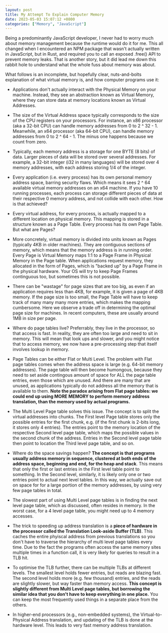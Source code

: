 ```yaml
---
layout: post
title: My Attempt To Explain Computer Memory
date: 2023-05-03 15:07:12 +0800
categories: ["Memory", "JavaScript"]
---
```


Being a predominantly JavaScript developer, I never had to worry much about memory management because the runtime would do it for me. This all changed when I encountered an NPM package that wasn't actually written in JavaScript, but in Rust, and required you to call an exposed .free() API to prevent memory leaks. That is another story, but it did lead me down this rabbit hole to understand what the whole fuss about memory was about.

What follows is an incomplete, but hopefully clear, nuts-and-bolts explanation of what virtual memory is, and how computer programs use it:

- Applications don't actually interact with the Physical Memory on your machine. Instead, they see an abstraction known as Virtual Memory, where they can store data at memory locations known as Virtual Addresses.

- The size of the Virtual Address space typically corresponds to the size of the CPU registers on your processors. For instance, an x86 processor (aka a 32-bit CPU) can handle memory addresses from 0 to 2 ^ 32 - 1. Meanwhile, an x64 processor (aka 64-bit CPU), can handle memory addresses from 0 to 2 ^ 64 - 1. The minus one happens because we count from zero.

- Typically, each memory address is a storage for one BYTE (8 bits) of data. Larger pieces of data will be stored over several addresses. For example, a 32-bit integer (i32 in many languages) will be stored over 4 memory addresses, with each address storing 1/4 of the integer.

- Every application (i.e. every process) has its own personal memory address space, barring security flaws. Which means it sees 2 ^ 64 available virtual memory addresses on an x64 machine. If you have 10 running processes, each process can storage different pieces of data at their respective 0 memory address, and not collide with each other. How is that achieved?

- Every virtual address, for every process, is actually mapped to a different location on physical memory. This mapping is stored in a structure known as a Page Table. Every process has its own Page Table. But what are Pages?

- More concretely, virtual memory is divided into units known as Pages (typically 4KB in older machines). They are contiguous sections of memory, which means that the memory address is in running order. Every Page is Virtual Memory maps 1:1 to a Page Frame in Physical Memory in the Page table. When applications request memory, they allocated in the form of Pages, which is "backed up" by a Page Frame in the physical hardware. Your OS will try to keep Page Frames continguous too, but sometimes this is not possible.

- There can be "wastage" for page sizes that are too big, as even if an application requires less than 4KB, for example, it is given a page of 4KB memory. If the page size is too small, the Page Table will have to keep track of many many many more entries, which makes the mapping cumbersome. Here we observe a trade off in determining the optimal page size for machines. In recent computers, these are usually around 1MB in size per page.

- Where do page tables live? Preferrably, they live in the processor, so that access is fast. In reality, they are often too large and need to sit in memory. This will mean that look ups and slower, and you might notice that to access memory, we now have a pre-processing step that itself involves lookup in memory.

- Page Tables can be either Flat or Multi Level. The problem with Flat page tables comes when the address space is large (e.g. 64-bit memory addresses). The page table will then become humongous,
  because they need to set aside contingous amount of space for ALL the page table entries, even those which are unused. And there are many that are unused, as applications typically do not address all the memory that is available to them. **Note the paradox arising from Flat page tables: we could end up using MORE MEMORY to perform memory address translation, than the memory used by actual programs.**

- The Multi Level Page table solves this issue. The concept is to split the virtual addresses into chunks. The First level Page table stores only the possible entries for the first chunk, e.g. (if the first chunk is 2-bits long, it stores only 4 entries). The entries point to the memory location of the respective Second level page table, which maps the possible values in the second chunk of the address. Entries in the Second level page table then point to location the Third level page table, and so on.

- Where do the space savings happen? **The concept is that programs usually address memory in sequence, clustered at both ends of the address space, beginning and end, for the heap and stack**. This means that only the first or last entries in the First level table point to something. In the Second level, similarly, it is likely only one or two entries point to actual next level tables. In this way, we actually save out on space for for a large portion of the memory addresses, by using very few page tables in total.

- The slowest part of using Multi Level page tables is in finding the next level page table, which as discussed, often resides in memory. In the worst case, for a 4 level page table, you might need up to 4 memory accesses.

- The trick to speeding up address translation is a **piece of hardware in the processor called the Translation Look-aside Buffer (TLB)**. This caches the entire phyiscal address from previous translations so you don't have to traverse the hierarchy of multi level page tables every time. Due to the fact the programs often access the same memory sites multiple times in a function call, it is very likely for queries to result in a TLB hit.

- To optimise the TLB further, there can be multiple TLBs at different levels. The smallest level holds fewer entries, but reads are blazing fast. The second level holds more (e.g. few thousand) entries, and the reads are slightly slower, but way faster than memory access. **This concept is slightly different from Multi Level page tables, but borrowing the similar idea that you don't have to keep everything in one place.** You can keep the most frequently used things in a separate place from the others.

- In higher-end processors (e.g., non-embedded systems), the Virtual-to-Physical Address translation, and updating of the TLB is done at the hardware level. This leads to very fast memory address translation.
